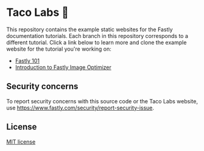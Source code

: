 # Taco Labs :taco:

This repository contains the example static websites for the Fastly documentation tutorials. Each branch in this repository corresponds to a different tutorial. Click a link below to learn more and clone the example website for the tutorial you're working on:

- [Fastly 101](https://github.com/fastly/tacolabs/tree/fastly-101) 
- [Introduction to Fastly Image Optimizer](https://github.com/fastly/tacolabs/tree/fastly-io) 

## Security concerns

To report security concerns with this source code or the Taco Labs website, use https://www.fastly.com/security/report-security-issue.

## License

[MIT license](/LICENSE)
